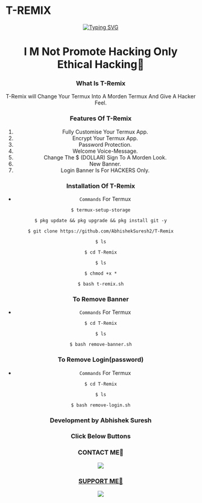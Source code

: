 # T-REMIX
<div align="center">
<a href="https://git.io/typing-svg"><img src="https://readme-typing-svg.demolab.com?font=Ribeye&size=50&pause=1000&color=F710B1&center=true&width=910&height=100&lines=WELCOME+TO+T-REMIX;Coded+By+ABHISHEK-SURESH" alt="Typing SVG" 
/></a>

# I M Not Promote Hacking Only Ethical Hacking🙂

### What Is T-Remix
T-Remix will Change Your Termux Into A Morden Termux And Give A Hacker Feel.
### Features Of T-Remix
   1. Fully Customise Your Termux App.
   2. Encrypt Your Termux App.
   3. Password Protection.
   4. Welcome Voice-Message.
   5. Change The $ (DOLLAR) Sign To A Morden Look.
   6. New Banner.
   7. Login Banner Is For HACKERS Only.
   
### Installation Of T-Remix
* `Commands` For Termux
```
$ termux-setup-storage
  
$ pkg update && pkg upgrade && pkg install git -y

$ git clone https://github.com/AbhishekSuresh2/T-Remix

$ ls

$ cd T-Remix

$ ls

$ chmod +x *

$ bash t-remix.sh
```



### To Remove Banner
* `Commands` For Termux
```
$ cd T-Remix

$ ls

$ bash remove-banner.sh
```
### To Remove Login(password)
* `Commands` For Termux
```
$ cd T-Remix

$ ls

$ bash remove-login.sh
```
### Development by Abhishek Suresh
   
### Click Below Buttons
### CONTACT ME🤙
<a href="https://wa.link/qj5z72"><img src="https://img.shields.io/badge/CONTACT ME-white?style=for-the-badge&logo=whatsapp&logoColor=green&link=https://chat.whatsapp.com/J2eTHBauerP1VtxES8mAp7" /><br>
### SUPPORT ME🙂
<a href="https://youtube.com/@comedymelodych8468"><img src="https://img.shields.io/badge/SUPPORT ME-ff0000?style=for-the-badge&logo=youtube&logoColor=#8B0000&link=https://youtube.com/@comedymelodych8468" /><br>


